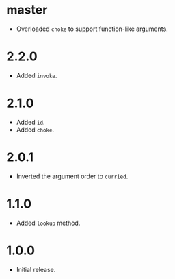 # master

- Overloaded `choke` to support function-like arguments.

# 2.2.0

- Added `invoke`.

# 2.1.0

- Added `id`.
- Added `choke`.

# 2.0.1

- Inverted the argument order to `curried`.

# 1.1.0

- Added `lookup` method.

# 1.0.0

- Initial release.
